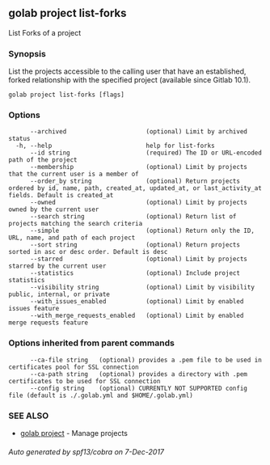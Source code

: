 ## golab project list-forks

List Forks of a project

### Synopsis


List the projects accessible to the calling user that have an established, forked relationship with the specified project (available since Gitlab 10.1).

```
golab project list-forks [flags]
```

### Options

```
      --archived                      (optional) Limit by archived status
  -h, --help                          help for list-forks
      --id string                     (required) The ID or URL-encoded path of the project
      --membership                    (optional) Limit by projects that the current user is a member of
      --order_by string               (optional) Return projects ordered by id, name, path, created_at, updated_at, or last_activity_at fields. Default is created_at
      --owned                         (optional) Limit by projects owned by the current user
      --search string                 (optional) Return list of projects matching the search criteria
      --simple                        (optional) Return only the ID, URL, name, and path of each project
      --sort string                   (optional) Return projects sorted in asc or desc order. Default is desc
      --starred                       (optional) Limit by projects starred by the current user
      --statistics                    (optional) Include project statistics
      --visibility string             (optional) Limit by visibility public, internal, or private
      --with_issues_enabled           (optional) Limit by enabled issues feature
      --with_merge_requests_enabled   (optional) Limit by enabled merge requests feature
```

### Options inherited from parent commands

```
      --ca-file string   (optional) provides a .pem file to be used in certificates pool for SSL connection
      --ca-path string   (optional) provides a directory with .pem certificates to be used for SSL connection
      --config string    (optional) CURRENTLY NOT SUPPORTED config file (default is ./.golab.yml and $HOME/.golab.yml)
```

### SEE ALSO
* [golab project](golab_project.md)	 - Manage projects

###### Auto generated by spf13/cobra on 7-Dec-2017
